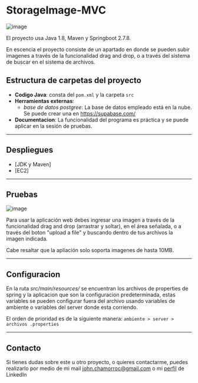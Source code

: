 # StorageImage-MVC

![image](https://user-images.githubusercontent.com/71468355/217278761-24436226-de5d-4bb6-9275-1cea82a8fa3a.png)

El proyecto usa Java 1.8, Maven y Springboot 2.7.8.

En escencia el proyecto consiste de un apartado en donde se pueden subir imagenes a través de la funcionalidad drag and drop,
o a través del sistema de buscar en el sistema de archivos.

## Estructura de carpetas del proyecto

* **Codigo Java**: consta del `pom.xml` y la carpeta `src`
* **Herramientas externas**: 
    * *base de datos postgree*: La base de datos empleado está en la nube. Se puede crear una en https://supabase.com/  
* **Documentacion**: La funcionalidad del programa es práctica y se puede aplicar en la sesión de pruebas.

---

## Despliegues

* [JDK y Maven]
* [EC2]

---

## Pruebas

![image](https://user-images.githubusercontent.com/71468355/217281443-2414460e-7787-4976-8d6a-104efa19019c.png)


Para usar la aplicación web debes ingresar una imagen a través de la funcionalidad
drag and drop (arrastrar y soltar), en el área señalada, o a través del boton "upload a file"
y buscando dentro de tus archivos la imagen indicada.

Cabe resaltar que la apliación solo soporta imagenes de hasta 10MB.

---

## Configuracion

En la ruta *src/main/resources/* se encuentran los archivos de properties de spring y la aplicacion que son la configuracion predeterminada, estas variables se pueden configurar fuera del archivo usando variables de ambiente o variables del server donde esta corriendo.

El orden de prioridad es de la siguiente manera: 
`ambiente > server > archivos .properties`


---

## Contacto

Si tienes dudas sobre este u otro proyecto, o quieres contactarme, puedes realizarlo por medio de
mi mail john.chamorroc@gmail.com o mi [perfil](https://www.linkedin.com/in/john-edisson-chamorro-coral-76ab74228/) de LinkedIn
